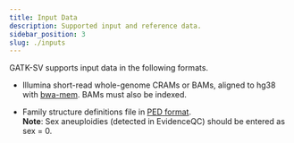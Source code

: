 ```yaml
---
title: Input Data
description: Supported input and reference data.
sidebar_position: 3
slug: ./inputs
---
```


GATK-SV supports input data in the following formats.

- Illumina short-read whole-genome CRAMs or BAMs, aligned to hg38 with [bwa-mem](https://github.com/lh3/bwa). 
  BAMs must also be indexed.

- Family structure definitions file in 
  [PED format](https://gatk.broadinstitute.org/hc/en-us/articles/360035531972-PED-Pedigree-format).  
  **Note**: Sex aneuploidies (detected in EvidenceQC) should be entered as sex = 0.
